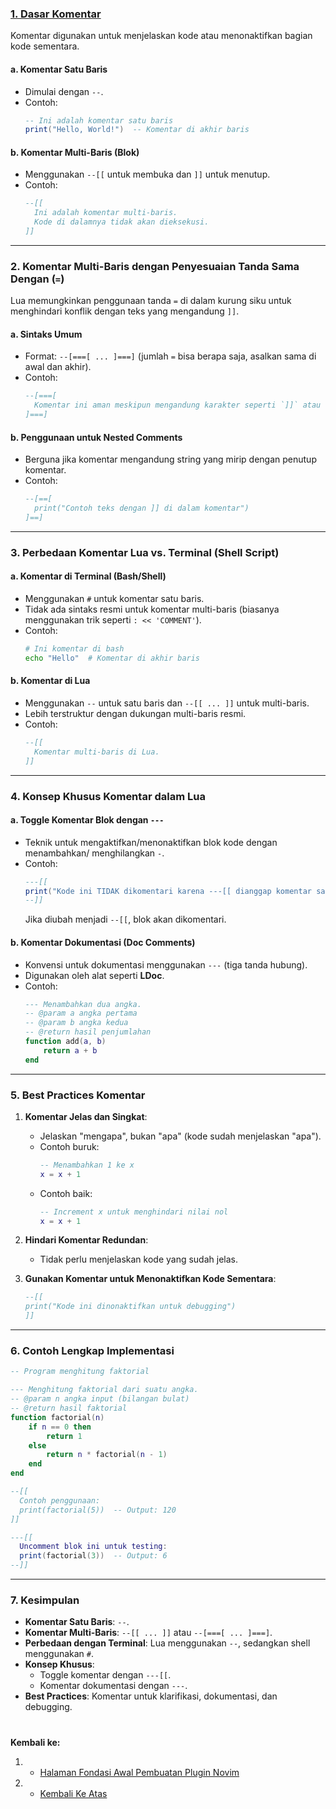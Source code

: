 ### **[1. Dasar Komentar][1]**

Komentar digunakan untuk menjelaskan kode atau menonaktifkan bagian kode sementara.

#### **a. Komentar Satu Baris**

- Dimulai dengan `--`.
- Contoh:
  ```lua
  -- Ini adalah komentar satu baris
  print("Hello, World!")  -- Komentar di akhir baris
  ```

#### **b. Komentar Multi-Baris (Blok)**

- Menggunakan `--[[` untuk membuka dan `]]` untuk menutup.
- Contoh:
  ```lua
  --[[
    Ini adalah komentar multi-baris.
    Kode di dalamnya tidak akan dieksekusi.
  ]]
  ```

---

### **2. Komentar Multi-Baris dengan Penyesuaian Tanda Sama Dengan (`=`)**

Lua memungkinkan penggunaan tanda `=` di dalam kurung siku untuk menghindari konflik dengan teks yang mengandung `]]`.

#### **a. Sintaks Umum**

- Format: `--[===[ ... ]===]` (jumlah `=` bisa berapa saja, asalkan sama di awal dan akhir).
- Contoh:
  ```lua
  --[===[
    Komentar ini aman meskipun mengandung karakter seperti `]]` atau `[[`.
  ]===]
  ```

#### **b. Penggunaan untuk Nested Comments**

- Berguna jika komentar mengandung string yang mirip dengan penutup komentar.
- Contoh:
  ```lua
  --[==[
    print("Contoh teks dengan ]] di dalam komentar")
  ]==]
  ```

---

### **3. Perbedaan Komentar Lua vs. Terminal (Shell Script)**

#### **a. Komentar di Terminal (Bash/Shell)**

- Menggunakan `#` untuk komentar satu baris.
- Tidak ada sintaks resmi untuk komentar multi-baris (biasanya menggunakan trik seperti `: << 'COMMENT'`).
- Contoh:
  ```bash
  # Ini komentar di bash
  echo "Hello"  # Komentar di akhir baris
  ```

#### **b. Komentar di Lua**

- Menggunakan `--` untuk satu baris dan `--[[ ... ]]` untuk multi-baris.
- Lebih terstruktur dengan dukungan multi-baris resmi.
- Contoh:
  ```lua
  --[[
    Komentar multi-baris di Lua.
  ]]
  ```

---

### **4. Konsep Khusus Komentar dalam Lua**

#### **a. Toggle Komentar Blok dengan `---`**

- Teknik untuk mengaktifkan/menonaktifkan blok kode dengan menambahkan/ menghilangkan `-`.
- Contoh:
  ```lua
  ---[[
  print("Kode ini TIDAK dikomentari karena ---[[ dianggap komentar satu baris!")
  --]]
  ```
  Jika diubah menjadi `--[[`, blok akan dikomentari.

#### **b. Komentar Dokumentasi (Doc Comments)**

- Konvensi untuk dokumentasi menggunakan `---` (tiga tanda hubung).
- Digunakan oleh alat seperti **LDoc**.
- Contoh:
  ```lua
  --- Menambahkan dua angka.
  -- @param a angka pertama
  -- @param b angka kedua
  -- @return hasil penjumlahan
  function add(a, b)
      return a + b
  end
  ```

---

### **5. Best Practices Komentar**

1. **Komentar Jelas dan Singkat**:

   - Jelaskan "mengapa", bukan "apa" (kode sudah menjelaskan "apa").
   - Contoh buruk:
     ```lua
     -- Menambahkan 1 ke x
     x = x + 1
     ```
   - Contoh baik:
     ```lua
     -- Increment x untuk menghindari nilai nol
     x = x + 1
     ```

2. **Hindari Komentar Redundan**:

   - Tidak perlu menjelaskan kode yang sudah jelas.

3. **Gunakan Komentar untuk Menonaktifkan Kode Sementara**:
   ```lua
   --[[
   print("Kode ini dinonaktifkan untuk debugging")
   ]]
   ```

---

### **6. Contoh Lengkap Implementasi**

```lua
-- Program menghitung faktorial

--- Menghitung faktorial dari suatu angka.
-- @param n angka input (bilangan bulat)
-- @return hasil faktorial
function factorial(n)
    if n == 0 then
        return 1
    else
        return n * factorial(n - 1)
    end
end

--[[
  Contoh penggunaan:
  print(factorial(5))  -- Output: 120
]]

---[[
  Uncomment blok ini untuk testing:
  print(factorial(3))  -- Output: 6
--]]
```

---

### **7. Kesimpulan**

- **Komentar Satu Baris**: `--`.
- **Komentar Multi-Baris**: `--[[ ... ]]` atau `--[===[ ... ]===]`.
- **Perbedaan dengan Terminal**: Lua menggunakan `--`, sedangkan shell menggunakan `#`.
- **Konsep Khusus**:
  - Toggle komentar dengan `---[[`.
  - Komentar dokumentasi dengan `---`.
- **Best Practices**: Komentar untuk klarifikasi, dokumentasi, dan debugging.

#

**Kembali ke:**

1. - [Halaman Fondasi Awal Pembuatan Plugin Novim][2]

1. - [Kembali Ke Atas](#1-dasar-komentar)

[1]: ../../README.md/#
[2]: ../../nich/plugin/neovim/module/1-dasar/README.md
